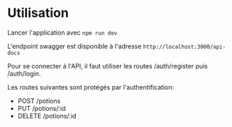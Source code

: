# Utilisation
Lancer l'application avec `npm run dev`

L'endpoint swagger est disponible à l'adresse `http://localhost:3000/api-docs`

Pour se connecter à l'API, il faut utiliser les routes /auth/register puis /auth/login.

Les routes suivantes sont protégés par l'authentification:
- POST /potions
- PUT /potions/:id
- DELETE /potions/:id
